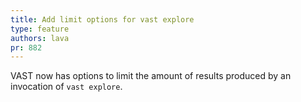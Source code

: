 ```yaml
---
title: Add limit options for vast explore
type: feature
authors: lava
pr: 882
---
```


VAST now has options to limit the amount of results produced by an invocation of
`vast explore`.
